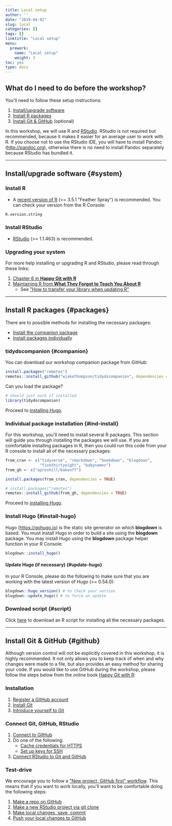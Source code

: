 ```yaml
---
title: Local setup
author: ''
date: "2019-04-02"
slug: local
categories: []
tags: []
linktitle: "Local setup"
menu:
  prework:
    name: "Local setup"
    weight: 3
toc: yes
type: docs
---
```




## What do I need to do before the workshop?

You'll need to follow these setup instructions:

1. [Install/upgrade software](#system)
1. [Install R packages](#packages)
1. [Install Git & GitHub](#github) (optional)

In this workshop, we will use R and [RStudio](https://www.rstudio.com/products/rstudio/). RStudio is not required but recommended, because it makes it easier for an average user to work with R. If you choose not to use the RStudio IDE, you will have to install Pandoc (http://pandoc.org), otherwise there is no need to install Pandoc separately because RStudio has bundled it. 

-----

## Install/upgrade software {#system}

### Install R

* A [recent version of R](https://cran.rstudio.com/) (>= 3.5.1 "Feather Spray") is recommended. You can check your version from the R Console:


```r
R.version.string
```


### Install RStudio

* [RStudio](https://www.rstudio.com/products/rstudio/download/#download) (>= 1.1.463)  is recommended.


### Upgrading your system

For more help installing or upgrading R and RStudio, please read through these links:

1. [Chapter 6 in **Happy Git with R**](http://happygitwithr.com/install-r-rstudio.html)
1. [Maintaining R from **What They Forgot to Teach You About R**](https://whattheyforgot.org/maintaining-r.html)
    - See ["How to transfer your library when updating R"](https://whattheyforgot.org/maintaining-r.html#how-to-transfer-your-library-when-updating-r)

-----

## Install R packages {#packages}

There are to possible methods for installing the necessary packages:

* [Install the companion package](#companion)
* [Install packages individually](#ind-install)

### tidydscompanion {#companion}

You can download our workshop companion package from GitHub:


```r
install.packages("remotes")
remotes::install_github("wjakethompson/tidydscompanion", dependencies = TRUE)
```

Can you load the package?


```r
# should just work if installed
library(tidydscompanion)
```

Proceed to [installing Hugo](#install-hugo).

### Individual package installation {#ind-install}

For this workshop, you'll need to install several R packages. This section will guide you through installing the packages we will use. If you are comfortable installing packages in R, then you could run this code from your R console to install all of the necessary packages:


```r
from_cran <- c("tidyverse", "rmarkdown", "bookdown", "blogdown",
               "fivethirtyeight", "babynames")
from_gh <- c("apreshill/bakeoff")
```


```r
install.packages(from_cran, dependencies = TRUE)

# install.packages("remotes")
remotes::install_github(from_gh, dependencies = TRUE)
```

Proceed to [installing Hugo](#install-hugo).

### Install Hugo {#install-hugo}

Hugo (https://gohugo.io) is the static site generator on which **blogdown** is based. You must install Hugo in order to build a site using the **blogdown** package. You may install Hugo using the **blogdown** package helper function in your R Console:


```r
blogdown::install_hugo()
```

#### Update Hugo (if necessary) {#update-hugo}

In your R Console, please do the following to make sure that you are working with the latest version of Hugo (>= 0.54.0): 
    

```r
blogdown::hugo_version() # to check your version
blogdown::update_hugo() # to force an update
```


### Download script {#script}

Click <a href="../tidy-ds-installs.R" download>here</a> to download an R script for installing all the necessary packages.

-----

## Install Git & GitHub {#github}

Although version control will not be explicitly covered in this workshop, it is highly recommended. It not only allows you to keep track of when and why changes were made to a file, but also provides an easy method for sharing your code. If you would like to use GitHub during the workshop, please follow the steps below from the online book [Happy Git with R](https://happygitwithr.com/):

### Installation

1. [Register a GitHub account](https://happygitwithr.com/github-acct.html)
1. [Install Git](https://happygitwithr.com/install-git.html) 
1. [Introduce yourself to Git](https://happygitwithr.com/hello-git.html)

### Connect Git, GitHub, RStudio

1. [Connect to GitHub](https://happygitwithr.com/push-pull-github.html)
1. Do one of the following:
    - [Cache credentials for HTTPS](https://happygitwithr.com/credential-caching.html)
    - [Set up keys for SSH](https://happygitwithr.com/ssh-keys.html)
1. [Connect RStudio to Git and GitHub](https://happygitwithr.com/rstudio-git-github.html)

### Test-drive

We encourage you to follow a ["New project, GitHub first" workflow](https://happygitwithr.com/new-github-first.html). This means that if you want to work locally, you'll want to be comfortable doing the following steps:

1. [Make a repo on GitHub](https://happygitwithr.com/new-github-first.html#make-a-repo-on-github-1)
1. [Make a new RStudio project via git clone](https://happygitwithr.com/new-github-first.html#new-rstudio-project-via-git-clone)
1. [Make local changes, save, commit](https://happygitwithr.com/new-github-first.html#make-local-changes-save-commit-1)
1. [Push your local changes to GitHub](https://happygitwithr.com/new-github-first.html#push-your-local-changes-to-github)
